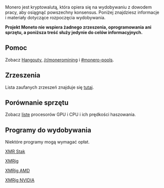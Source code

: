 <div class="mining">
<div class="center-xs container description">
<p>Monero jest kryptowalutą, która opiera się na wydobywaniu z dowodem pracy, aby osiągnąć powszechny konsensus. Poniżej znajdziesz informacje i materiały dotyczące rozpoczęcia wydobywania.</p>

<p><strong>Projekt Moneto nie wspiera żadnego zrzeszenia, oprogramowania ani sprzętu, a poniższa treść służy jedynie do celów informacyjnych.</strong></p>
</div>

<section class="container">
        <div class="row">      
            <!-- full block-->
            <div class="full col-lg-12 col-md-12 col-sm-12 col-xs-12">
                <div class="info-block">
                    <div class="row center-xs">
                        <div class="col">
                            <h2>Pomoc</h2>
                        </div>
                    </div>
                    <div class="row center-xs">
                    <p>Zobacz <a href="{{site.baseurl}}/community/hangouts/"> Hangouty</a>, <a href="https://www.reddit.com/r/MoneroMining/" target="_blank" rel="noreferrer noopener">/r/moneromining</a> i <a href="irc://chat.freenode.net/#monero-pools" target="_blank" rel="noreferrer noopener">#monero-pools</a>.</p>
                    </div>
                </div>
            </div>
            <!-- end full block -->
        </div>
    </section>
<section class="container">
        <div class="row">
            <div class="left half no-pad-sm col-lg-6 col-md-6 col-sm-12 col-xs-12">
                <div class="info-block">
                    <div class="row center-xs">
                        <div class="col">
                            <h2>Zrzeszenia</h2>
                        </div>
                    </div>
                    <div class="row center-xs">
                       <p>Lista zaufanych zrzeszeń znajduje się <a href="http://moneropools.com/">tutaj</a>.</p>
                    </div>
                </div>
            </div>
            <div class="right half col-lg-6 col-md-6 col-sm-12 col-xs-12">
                <div class="info-block">
                    <div class="row center-xs">
                        <div class="col">
                            <h2>Porównanie sprzętu</h2>
                        </div>
                    </div>
                    <div class="row center-xs">
                       <p>Zobacz <a href="http://monerobenchmarks.info/">listę</a> procesorów GPU i CPU i ich prędkości haszowania.</p>
                    </div>
                </div>
            </div>
        </div>
    </section>
    <section class="container">
        <div class="row">      
            <!-- full block-->
            <div class="full col-lg-12 col-md-12 col-sm-12 col-xs-12">
                <div class="info-block">
                    <div class="row center-xs">
                        <div class="col">
                            <h2>Programy do wydobywania</h2>
                        </div>
                    </div>
                    <div class="row center-xs">
                       <p>Niektóre programy mogą wymagać opłat.</p>
                    </div>
                    <div class="row center-xs">
                        <p><a href="https://github.com/fireice-uk/xmr-stak" target="_blank" rel="noreferrer noopener">XMR Stak</a></p>
                    </div>
                    <div class="row center-xs">
                        <p><a href="https://github.com/xmrig/xmrig" target="_blank" rel="noreferrer noopener">XMRig</a></p>
                    </div>
                    <div class="row center-xs">
                        <p><a href="https://github.com/xmrig/xmrig-amd" target="_blank" rel="noreferrer noopener">XMRig AMD</a></p>
                    </div>
                    <div class="row center-xs">
                        <p><a href="https://github.com/xmrig/xmrig-nvidia" target="_blank" rel="noreferrer noopener">XMRig NVIDIA</a></p>
                    </div>
                </div>
            </div>
            <!-- end full block -->
        </div>
    </section>
    

</div>
